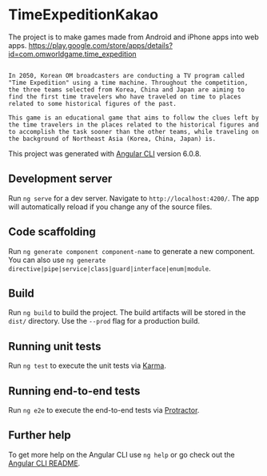 # TimeExpeditionKakao

The project is to make games made from Android and iPhone apps into web apps.
https://play.google.com/store/apps/details?id=com.omworldgame.time_expedition

<pre><code>
In 2050, Korean OM broadcasters are conducting a TV program called "Time Expedition" using a time machine. Throughout the competition, the three teams selected from Korea, China and Japan are aiming to find the first time travelers who have traveled on time to places related to some historical figures of the past.

This game is an educational game that aims to follow the clues left by the time travelers in the places related to the historical figures and to accomplish the task sooner than the other teams, while traveling on the background of Northeast Asia (Korea, China, Japan) is.
</code></pre>

This project was generated with [Angular CLI](https://github.com/angular/angular-cli) version 6.0.8.

## Development server

Run `ng serve` for a dev server. Navigate to `http://localhost:4200/`. The app will automatically reload if you change any of the source files.

## Code scaffolding

Run `ng generate component component-name` to generate a new component. You can also use `ng generate directive|pipe|service|class|guard|interface|enum|module`.

## Build

Run `ng build` to build the project. The build artifacts will be stored in the `dist/` directory. Use the `--prod` flag for a production build.

## Running unit tests

Run `ng test` to execute the unit tests via [Karma](https://karma-runner.github.io).

## Running end-to-end tests

Run `ng e2e` to execute the end-to-end tests via [Protractor](http://www.protractortest.org/).

## Further help

To get more help on the Angular CLI use `ng help` or go check out the [Angular CLI README](https://github.com/angular/angular-cli/blob/master/README.md).
